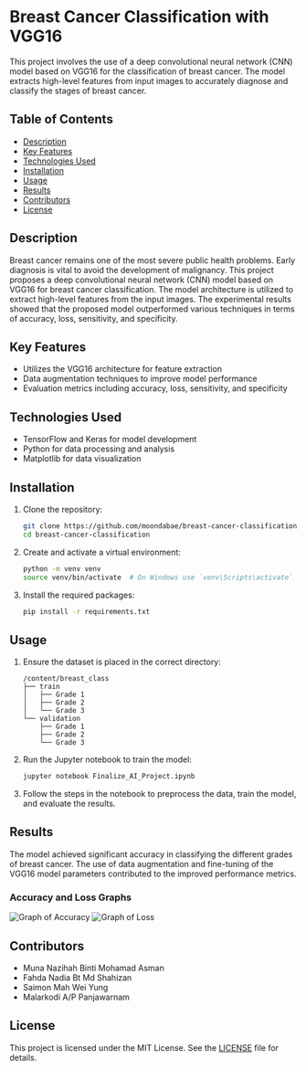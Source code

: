 # Breast Cancer Classification with VGG16

This project involves the use of a deep convolutional neural network (CNN) model based on VGG16 for the classification of breast cancer. The model extracts high-level features from input images to accurately diagnose and classify the stages of breast cancer.

## Table of Contents
- [Description](#description)
- [Key Features](#key-features)
- [Technologies Used](#technologies-used)
- [Installation](#installation)
- [Usage](#usage)
- [Results](#results)
- [Contributors](#contributors)
- [License](#license)

## Description
Breast cancer remains one of the most severe public health problems. Early diagnosis is vital to avoid the development of malignancy. This project proposes a deep convolutional neural network (CNN) model based on VGG16 for breast cancer classification. The model architecture is utilized to extract high-level features from the input images. The experimental results showed that the proposed model outperformed various techniques in terms of accuracy, loss, sensitivity, and specificity.

## Key Features
- Utilizes the VGG16 architecture for feature extraction
- Data augmentation techniques to improve model performance
- Evaluation metrics including accuracy, loss, sensitivity, and specificity

## Technologies Used
- TensorFlow and Keras for model development
- Python for data processing and analysis
- Matplotlib for data visualization

## Installation
1. Clone the repository:
    ```bash
    git clone https://github.com/moondabae/breast-cancer-classification.git
    cd breast-cancer-classification
    ```
2. Create and activate a virtual environment:
    ```bash
    python -m venv venv
    source venv/bin/activate  # On Windows use `venv\Scripts\activate`
    ```
3. Install the required packages:
    ```bash
    pip install -r requirements.txt
    ```

## Usage
1. Ensure the dataset is placed in the correct directory:
    ```
    /content/breast_class
    ├── train
    │   ├── Grade 1
    │   ├── Grade 2
    │   └── Grade 3
    └── validation
        ├── Grade 1
        ├── Grade 2
        └── Grade 3
    ```
2. Run the Jupyter notebook to train the model:
    ```bash
    jupyter notebook Finalize_AI_Project.ipynb
    ```
3. Follow the steps in the notebook to preprocess the data, train the model, and evaluate the results.

## Results
The model achieved significant accuracy in classifying the different grades of breast cancer. The use of data augmentation and fine-tuning of the VGG16 model parameters contributed to the improved performance metrics.

### Accuracy and Loss Graphs
![Graph of Accuracy](images/screenshot1.png)
![Graph of Loss](images/screenshot2.png)

## Contributors
- Muna Nazihah Binti Mohamad Asman
- Fahda Nadia Bt Md Shahizan
- Saimon Mah Wei Yung
- Malarkodi A/P Panjawarnam

## License
This project is licensed under the MIT License. See the [LICENSE](LICENSE) file for details.
